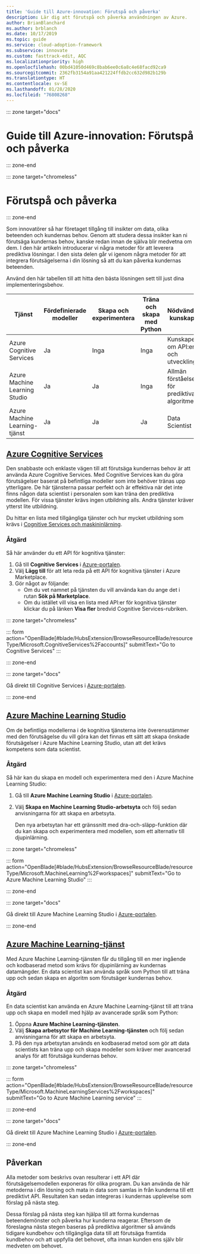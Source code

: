 ```yaml
---
title: 'Guide till Azure-innovation: Förutspå och påverka'
description: Lär dig att förutspå och påverka användningen av Azure.
author: BrianBlanchard
ms.author: brblanch
ms.date: 10/17/2019
ms.topic: guide
ms.service: cloud-adoption-framework
ms.subservice: innovate
ms.custom: fasttrack-edit, AQC
ms.localizationpriority: high
ms.openlocfilehash: 00bd41050d469c8bab6ee0c6a8c4e68facd92ca9
ms.sourcegitcommit: 2362fb3154a91aa421224ffdb2cc632d982b129b
ms.translationtype: HT
ms.contentlocale: sv-SE
ms.lasthandoff: 01/28/2020
ms.locfileid: "76808268"
---
```

::: zone target="docs"

# <a name="azure-innovation-guide-predict-and-influence"></a>Guide till Azure-innovation: Förutspå och påverka

::: zone-end

::: zone target="chromeless"

# <a name="predict-and-influence"></a>Förutspå och påverka

::: zone-end

Som innovatörer så har företaget tillgång till insikter om data, olika beteenden och kundernas behov. Genom att studera dessa insikter kan ni förutsäga kundernas behov, kanske redan innan de själva blir medvetna om dem. I den här artikeln introducerar vi några metoder för att leverera prediktiva lösningar. I den sista delen går vi igenom några metoder för att integrera förutsägelserna i din lösning så att du kan påverka kundernas beteenden.

Använd den här tabellen till att hitta den bästa lösningen sett till just dina implementeringsbehov.

|Tjänst  |Fördefinierade modeller  |Skapa och experimentera  |Träna och skapa med Python|Nödvändiga kunskaper|
|---------|---------|---------|---------|---------|
|Azure Cognitive Services|Ja|Inga|Inga|Kunskaper om API:er och utveckling|
|Azure Machine Learning Studio|Ja|Ja|Inga|Allmän förståelse för prediktiva algoritmer|
|Azure Machine Learning-tjänst|Ja|Ja|Ja|Data Scientist|

## <a name="azure-cognitive-servicestabcognitiveservices"></a>[Azure Cognitive Services](#tab/CognitiveServices)

Den snabbaste och enklaste vägen till att förutsäga kundernas behov är att använda Azure Cognitive Services. Med Cognitive Services kan du göra förutsägelser baserat på befintliga modeller som inte behöver tränas upp ytterligare. De här tjänsterna passar perfekt och är effektiva när det inte finns någon data scientist i personalen som kan träna den prediktiva modellen. För vissa tjänster krävs ingen utbildning alls. Andra tjänster kräver ytterst lite utbildning.

Du hittar en lista med tillgängliga tjänster och hur mycket utbildning som krävs i [Cognitive Services och maskininlärning](https://docs.microsoft.com/azure/cognitive-services/cognitive-services-and-machine-learning#service-requirements-for-the-data-model).

### <a name="action"></a>Åtgärd

Så här använder du ett API för kognitiva tjänster:

1. Gå till **Cognitive Services** i [Azure-portalen](https://portal.azure.com/#blade/HubsExtension/BrowseResourceBlade/resourceType/Microsoft.CognitiveServices%2Faccounts).
2. Välj **Lägg till** för att leta reda på ett API för kognitiva tjänster i Azure Marketplace.
3. Gör något av följande:
   - Om du vet namnet på tjänsten du vill använda kan du ange det i rutan **Sök på Marketplace**.
   - Om du istället vill visa en lista med API:er för kognitiva tjänster klickar du på länken **Visa fler** bredvid Cognitive Services-rubriken.

::: zone target="chromeless"

<!-- markdownlint-disable DOCSMD001 -->

::: form action="OpenBlade[#blade/HubsExtension/BrowseResourceBlade/resourceType/Microsoft.CognitiveServices%2Faccounts]" submitText="Go to Cognitive Services" :::

<!-- markdownlint-enable DOCSMD001 -->

::: zone-end

::: zone target="docs"

Gå direkt till Cognitive Services i [Azure-portalen](https://portal.azure.com/#blade/HubsExtension/BrowseResourceBlade/resourceType/Microsoft.CognitiveServices%2Faccounts).

::: zone-end

## <a name="azure-machine-learning-studiotabmachinelearningstudio"></a>[Azure Machine Learning Studio](#tab/MachineLearningStudio)

Om de befintliga modellerna i de kognitiva tjänsterna inte överensstämmer med den förutsägelse du vill göra kan det finnas ett sätt att skapa önskade förutsägelser i Azure Machine Learning Studio, utan att det krävs kompetens som data scientist.

<!-- markdownlint-disable MD024 -->

### <a name="action"></a>Åtgärd

Så här kan du skapa en modell och experimentera med den i Azure Machine Learning Studio:

1. Gå till **Azure Machine Learning Studio** i [Azure-portalen](https://portal.azure.com/#blade/HubsExtension/BrowseResourceBlade/resourceType/Microsoft.MachineLearning%2Fworkspaces).
2. Välj **Skapa en Machine Learning Studio-arbetsyta** och följ sedan anvisningarna för att skapa en arbetsyta.

   Den nya arbetsytan har ett gränssnitt med dra-och-släpp-funktion där du kan skapa och experimentera med modellen, som ett alternativ till djupinlärning.

::: zone target="chromeless"

<!-- markdownlint-disable DOCSMD001 -->

::: form action="OpenBlade[#blade/HubsExtension/BrowseResourceBlade/resourceType/Microsoft.MachineLearning%2Fworkspaces]" submitText="Go to Azure Machine Learning Studio" :::

<!-- markdownlint-enable DOCSMD001 -->

::: zone-end

::: zone target="docs"

Gå direkt till Azure Machine Learning Studio i [Azure-portalen](https://portal.azure.com/#blade/HubsExtension/BrowseResourceBlade/resourceType/Microsoft.MachineLearning%2Fworkspaces).

::: zone-end

## <a name="azure-machine-learning-servicetabmachinelearningservice"></a>[Azure Machine Learning-tjänst](#tab/MachineLearningService)

Med Azure Machine Learning-tjänsten får du tillgång till en mer ingående och kodbaserad metod som krävs för djupinlärning av kundernas datamängder. En data scientist kan använda språk som Python till att träna upp och sedan skapa en algoritm som förutsäger kundernas behov.

### <a name="action"></a>Åtgärd

En data scientist kan använda en Azure Machine Learning-tjänst till att träna upp och skapa en modell med hjälp av avancerade språk som Python:

1. Öppna **Azure Machine Learning-tjänsten**.
2. Välj **Skapa arbetsytor för Machine Learning-tjänsten** och följ sedan anvisningarna för att skapa en arbetsyta.
3. På den nya arbetsytan används en kodbaserad metod som gör att data scientists kan träna upp och skapa modeller som kräver mer avancerad analys för att förutsäga kundernas behov.

::: zone target="chromeless"

<!-- markdownlint-disable DOCSMD001 -->

::: form action="OpenBlade[#blade/HubsExtension/BrowseResourceBlade/resourceType/Microsoft.MachineLearningServices%2Fworkspaces]" submitText="Go to Azure Machine Learning service" :::

<!-- markdownlint-enable DOCSMD001 -->

::: zone-end

::: zone target="docs"

Gå direkt till Azure Machine Learning Studio i [Azure-portalen](https://portal.azure.com/#blade/HubsExtension/BrowseResourceBlade/resourceType/Microsoft.MachineLearningServices%2Fworkspaces).

::: zone-end

## <a name="influence"></a>Påverkan

Alla metoder som beskrivs ovan resulterar i ett API där förutsägelsemodellen exponeras för olika program. Du kan använda de här metoderna i din lösning och mata in data som samlas in från kunderna till ett prediktivt API. Resultaten kan sedan integreras i kundernas upplevelse som förslag på nästa steg.

Dessa förslag på nästa steg kan hjälpa till att forma kundernas beteendemönster och påverka hur kunderna reagerar. Eftersom de föreslagna nästa stegen baseras på prediktiva algoritmer så används tidigare kundbehov och tillgängliga data till att förutsäga framtida kundbehov och att uppfylla det behovet, ofta innan kunden ens själv blir medveten om behovet.
